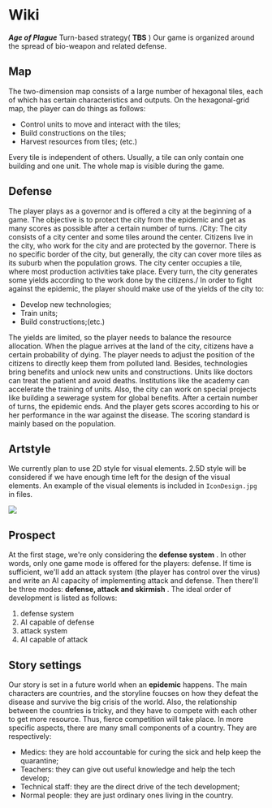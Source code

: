 # Wiki

**_Age of Plague_**
Turn-based strategy( **TBS** )
Our game is organized around the spread of bio-weapon and related defense.

## Map

The two-dimension map consists of a large number of hexagonal tiles, each of which has certain characteristics and outputs.
On the hexagonal-grid map, the player can do things as follows:

- Control units to move and interact with the tiles;
- Build constructions on the tiles;
- Harvest resources from tiles; (etc.)

Every tile is independent of others. Usually, a tile can only contain one building and one unit.
The whole map is visible during the game.

## Defense

The player plays as a governor and is offered a city at the beginning of a game. The objective is to protect the city from the epidemic and get as many scores as possible after a certain number of turns.
/City: The city consists of a city center and some tiles around the center. Citizens live in the city, who work for the city and are protected by the governor. There is no specific border of the city, but generally, the city can cover more tiles as its suburb when the population grows. The city center occupies a tile, where most production activities take place. Every turn, the city generates some yields according to the work done by the citizens./
In order to fight against the epidemic, the player should make use of the yields of the city to:

- Develop new technologies;
- Train units;
- Build constructions;(etc.)

The yields are limited, so the player needs to balance the resource allocation.
When the plague arrives at the land of the city, citizens have a certain probability of dying. The player needs to adjust the position of the citizens to directly keep them from polluted land. Besides, technologies bring benefits and unlock new units and constructions. Units like doctors can treat the patient and avoid deaths. Institutions like the academy can accelerate the training of units. Also, the city can work on special projects like building a sewerage system for global benefits. After a certain number of turns, the epidemic ends. And the player gets scores according to his or her performance in the war against the disease. The scoring standard is mainly based on the population.

## Artstyle

We currently plan to use 2D style for visual elements. 2.5D style will be considered if we have enough time left for the design of the visual elements.
An example of the visual elements is included in `IconDesign.jpg` in files.

<div>
<picture>
  <img src="http://focs.ji.sjtu.edu.cn:2143/attachments/11">
</picture>
</div>

## Prospect

At the first stage, we're only considering the **defense system** . In other words, only one game mode is offered for the players: defense.
If time is sufficient, we'll add an attack system (the player has control over the virus) and write an AI capacity of implementing attack and defense. Then there'll be three modes: **defense, attack and skirmish** .
The ideal order of development is listed as follows:

1. defense system
2. AI capable of defense
3. attack system
4. AI capable of attack

## Story settings

Our story is set in a future world when an **epidemic** happens.
The main characters are countries, and the storyline foucses on how they defeat the disease and survive the big crisis of the world.
Also, the relationship between the countries is tricky, and they have to compete with each other to get more resource. Thus, fierce competition will take place.
In more specific aspects, there are many small components of a country.
They are respectively:

- Medics: they are hold accountable for curing the sick and help keep the quarantine;
- Teachers: they can give out useful knowledge and help the tech develop;
- Technical staff: they are the direct drive of the tech development;
- Normal people: they are just ordinary ones living in the country.
